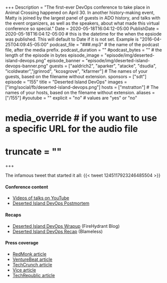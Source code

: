 +++
Description = "The first-ever DevOps conference to take place in Animal Crossing happened on April 30. In another history-making event, Matty is joined by the largest panel of guests in ADO history, and talks with the event organizers, as well as the speakers, about what made this virtual conference so special."
Date = 2020-05-18T16:04:12-05:00
PublishDate = 2020-05-18T16:04:12-05:00 # this is the datetime for the when the epsiode was published. This will default to Date if it is not set. Example is "2016-04-25T04:09:45-05:00"
podcast_file = "###.mp3" # the name of the podcast file, after the media prefix.
podcast_duration = ""
#podcast_bytes = "" # the length of the episode in bytes
episode_image = "episode/img/deserted-island-devops.png"
episode_banner = "episode/img/deserted-island-devops-banner.png"
guests = ["aaldrich2", "aparker", "atacke", "dsudia", "icoldwater","jgrinrod", "kcosgrove", "kfarmer"] # The names of your guests, based on the filename without extension.
sponsors = ["sdt"]
episode = "155"
title = "Deserted Island DevOps"
images = ["img/social/fb/deserted-island-devops.png"]
hosts = ["mstratton"] # The names of your hosts, based on the filename without extension.
aliases = ["/155"]
#youtube = ""
explicit = "no" # values are "yes" or "no"
# media_override # if you want to use a specific URL for the audio file
# truncate = ""
+++

The infamous tweet that started it all:
{{< tweet 1245117923246485504 >}}

#### Conference content

- [Videos of talks on YouTube](https://www.youtube.com/watch?v=tb4jg06e_Vk&list=PLVUQjiv8GtwL-B9AJJ-rNdiDtcU2wo7Gy)
- [Deserted Island DevOps Postmortem](https://aparker.io/posts/deserted-island-devops/)

#### Recaps

- [Deserted Island DevOps Wrapup](https://www.firehydrant.io/blog/deserted-island-devops-wrapup/) (FireHydrant Blog)
- [Deserted Island DevOps Recap](https://www.blameless.com/deserted-island-devops-recap/) (Blameless)

#### Press coverage

- [RedMonk article](https://redmonk.com/rstephens/2020/04/30/deserted-island-devops/)
- [VentureBeat article](https://venturebeat.com/2020/05/01/ai-weekly-animal-crossing-iclr-and-the-future-of-research-conferences-online/)
- [TechCrunch article](https://techcrunch.com/2020/05/02/virtual-worlds-video-games-coronavirus-social-networks-fortnite-animal-crossing/)
- [Vice article](https://www.vice.com/en_us/article/z3bjga/this-tech-conference-is-being-held-on-an-animal-crossing-island)
- [TechRepublic article](https://www.techrepublic.com/article/5-weird-cool-things-i-learned-from-attending-deserted-island-devops-on-animal-crossing/)